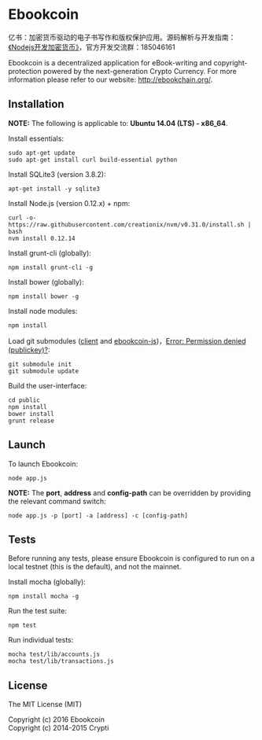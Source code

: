 # Ebookcoin

亿书：加密货币驱动的电子书写作和版权保护应用。源码解析与开发指南：[《Nodejs开发加密货币》][]，官方开发交流群：185046161

Ebookcoin is a decentralized application for eBook-writing and copyright-protection powered by the next-generation Crypto Currency. For more information please refer to our website: http://ebookchain.org/.

## Installation

**NOTE:** The following is applicable to: **Ubuntu 14.04 (LTS) - x86_64**.

Install essentials:

```
sudo apt-get update
sudo apt-get install curl build-essential python
```

Install SQLite3 (version 3.8.2):

```
apt-get install -y sqlite3
```

Install Node.js (version 0.12.x) + npm:

```
curl -o- https://raw.githubusercontent.com/creationix/nvm/v0.31.0/install.sh | bash
nvm install 0.12.14
```

Install grunt-cli (globally):

```
npm install grunt-cli -g
```

Install bower (globally):

```
npm install bower -g
```

Install node modules:

```
npm install
```

Load git submodules ([client](https://github.com/Ebookcoin/client) and [ebookcoin-js](https://github.com/Ebookcoin/ebookcoin-js))，[Error: Permission denied (publickey)?](https://help.github.com/articles/error-permission-denied-publickey/):

```
git submodule init
git submodule update
```

Build the user-interface:

```
cd public
npm install
bower install
grunt release
```

## Launch

To launch Ebookcoin:

```
node app.js
```

**NOTE:** The **port**, **address** and **config-path** can be overridden by providing the relevant command switch:

```
node app.js -p [port] -a [address] -c [config-path]
```

## Tests

Before running any tests, please ensure Ebookcoin is configured to run on a local testnet (this is the default), and not the mainnet.

Install mocha (globally):

```
npm install mocha -g
```

Run the test suite:

```
npm test
```

Run individual tests:

```
mocha test/lib/accounts.js
mocha test/lib/transactions.js
```

## License

The MIT License (MIT)  

Copyright (c) 2016 Ebookcoin  
Copyright (c) 2014-2015 Crypti  


[《Nodejs开发加密货币》]: http://bitcoin-on-nodejs.ebookchain.org
